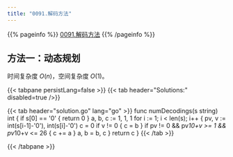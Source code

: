 ```yaml
---
title: "0091.解码方法"
---
```


{{% pageinfo %}}
[0091.解码方法](https://leetcode.cn/problems/decode-ways)
{{% /pageinfo %}}

## 方法一：动态规划

时间复杂度 $O(n)$，空间复杂度 $O(1)$。

{{< tabpane persistLang=false >}}
{{< tab header="Solutions:" disabled=true />}}

{{< tab header="solution.go" lang="go" >}}
func numDecodings(s string) int {
	if s[0] == '0' {
		return 0
	}
	a, b, c := 1, 1, 1
	for i := 1; i < len(s); i++ {
		pv, v := int(s[i-1]-'0'), int(s[i]-'0')
		c = 0
		if v != 0 {
			c = b
		}
		if pv != 0 && pv*10+v >= 1 && pv*10+v <= 26 {
			c += a
		}
		a, b = b, c
	}
	return c
}
{{< /tab >}}

{{< /tabpane >}}
